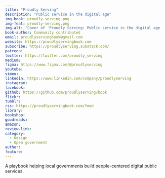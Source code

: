 ```yaml
---
title: "Proudly Serving"
description: "Public service in the digital age"
img-book: proudly-serving.png
img-feat: proudly-serving.png
img-alt: "Cover of 'Proudly Serving: Public service in the digital age'"
book-author: Community contributed
email: proudlyservingbook@gmail.com
website: https://proudlyservingbook.com
subscribe: https://proudlyserving.substack.com/
patreon: 
twitter: https://twitter.com/proudly_serving
medium: 
figma: https://www.figma.com/@proudlyserving
youtube: 
vimeo: 
linkedin: https://www.linkedin.com/company/proudlyserving
instagram: 
facebook: 
github: https://github.com/proudlyserving/book
flickr: 
tumblr: 
rss: https://proudlyservingbook.com/feed
library: 
bookshop: 
goodreads: 
amazon: 
review-link: 
category:
  - Design
  - Open government
author: 
feature: 
---
```


A playbook helping local governments build people-centered digital public services.